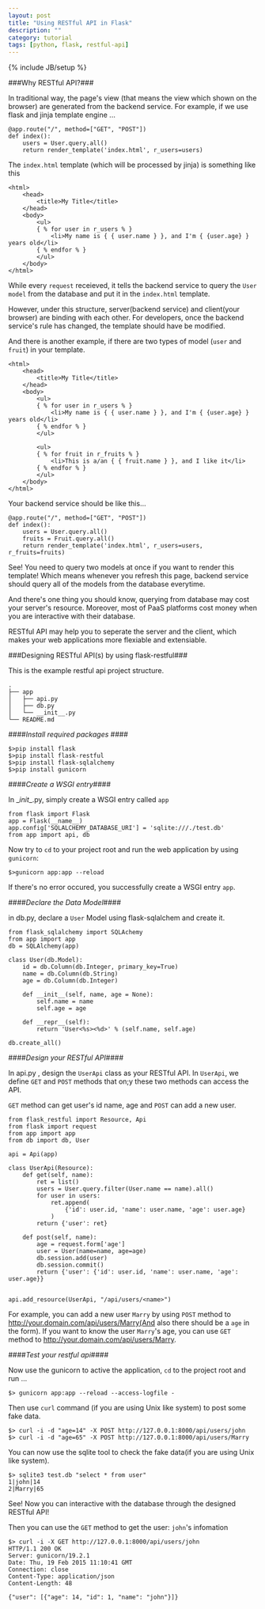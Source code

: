 ```yaml
---
layout: post
title: "Using RESTful API in Flask"
description: ""
category: tutorial
tags: [python, flask, restful-api]
---
```

{% include JB/setup %}

###Why RESTful API?###

In traditional way, the page's view (that means the view which shown on the browser) are generated from the backend service. For example, if we use flask and jinja template engine ...
	
	@app.route("/", method=["GET", "POST"])
	def index():
		users = User.query.all()
		return render_template('index.html', r_users=users)

The `index.html` template (which will be processed by jinja) is something like this

	<html>
		<head>
			<title>My Title</title>
		</head>
		<body>
			<ul>
			{ % for user in r_users % }
				<li>My name is { { user.name } }, and I'm { {user.age} } years old</li>
			{ % endfor % }
			</ul>
		</body>
	</html>

While every `request` receieved, it tells the backend service to query the `User model` from the database and put it in the `index.html` template.

However, under this structure, server(backend service) and client(your browser) are binding with each other. For developers, once the backend service's rule has changed, the template should have be modified. 

And there is another example, if there are two types of model (`user` and `fruit`) in your template.

	<html>
		<head>
			<title>My Title</title>
		</head>
		<body>
			<ul>
			{ % for user in r_users % }
				<li>My name is { { user.name } }, and I'm { {user.age} } years old</li>
			{ % endfor % }
			</ul>

			<ul>
			{ % for fruit in r_fruits % }
				<li>This is a/an { { fruit.name } }, and I like it</li>
			{ % endfor % }
			</ul>
		</body>
	</html>

Your backend service should be like this...

	@app.route("/", method=["GET", "POST"])
	def index():
		users = User.query.all()
		fruits = Fruit.query.all()
		return render_template('index.html', r_users=users, r_fruits=fruits)


See! You need to query two models at once if you want to render this template! Which means whenever you refresh this page, backend service should query all of the models from the database everytime. 

And there's one thing you should know, querying from database may cost your server's resource. Moreover, most of PaaS platforms cost money when you are interactive with their database.

RESTful API may help you to seperate the server and the client, which makes your web applications more flexiable and extensiable. 

###Designing RESTful API(s) by using flask-restful###

This is the example restful api project structure.

	.
	├── app
	│   ├── api.py
	│   ├── db.py
	│   └── __init__.py
	└── README.md

####_Install required packages_ ####

	$>pip install flask
	$>pip install flask-restful
	$>pip install flask-sqlalchemy
	$>pip install gunicorn

####_Create a WSGI entry_####

In \__init__.py, simply create a WSGI entry called `app`

	from flask import Flask
	app = Flask(__name__)
	app.config['SQLALCHEMY_DATABASE_URI'] = 'sqlite:///./test.db'
	from app import api, db

Now try to `cd` to your project root and run the web application by using `gunicorn`:
	
	$>gunicorn app:app --reload

If there's no error occured, you successfully create a WSGI entry `app`.

####_Declare the Data Model_####

in db.py, declare a `User` Model using flask-sqlalchem and create it.
	
	from flask_sqlalchemy import SQLAchemy
	from app import app
	db = SQLAlchemy(app)

	class User(db.Model):
		id = db.Column(db.Integer, primary_key=True)
		name = db.Column(db.String)
		age = db.Column(db.Integer)

		def __init__(self, name, age = None):
			self.name = name
			self.age = age

		def __repr__(self):
			return 'User<%s><%d>' % (self.name, self.age)

	db.create_all()


####_Design your RESTful API_####

In api.py , design the `UserApi` class as your RESTful API. In `UserApi`, we define `GET` and `POST` methods that on;y these two methods can access the API.

`GET` method can get user's id name, age and `POST` can add a new user.

	from flask_restful import Resource, Api
	from flask import request
	from app import app
	from db import db, User

	api = Api(app)

	class UserApi(Resource):
		def get(self, name):
			ret = list()
			users = User.query.filter(User.name == name).all()
			for user in users:
				ret.append(
					{'id': user.id, 'name': user.name, 'age': user.age}
				)
			return {'user': ret}

		def post(self, name):
			age = request.form['age']
			user = User(name=name, age=age)
			db.session.add(user)
			db.session.commit()
			return {'user': {'id': user.id, 'name': user.name, 'age': user.age}}


	api.add_resource(UserApi, "/api/users/<name>")

For example, you can add a new user `Marry` by using `POST` method to http://your.domain.com/api/users/Marry(And also there should be a `age` in the form). If you want to know the user `Marry`'s age, you can use `GET` method to http://your.domain.com/api/users/Marry.

####_Test your restful api_####

Now use the gunicorn to active the application, `cd` to the project root and run ...

	$> gunicorn app:app --reload --access-logfile -

Then use `curl` command (if you are using Unix like system) to post some fake data.

	$> curl -i -d "age=14" -X POST http://127.0.0.1:8000/api/users/john
	$> curl -i -d "age=65" -X POST http://127.0.0.1:8000/api/users/Marry

You can now use the sqlite tool to check the fake data(if you are using Unix like system).

	$> sqlite3 test.db "select * from user"
	1|john|14
	2|Marry|65

See! Now you can interactive with the database through the designed RESTful API!

Then you can use the `GET` method to get the user: `john`'s infomation

	$> curl -i -X GET http://127.0.0.1:8000/api/users/john
	HTTP/1.1 200 OK
	Server: gunicorn/19.2.1
	Date: Thu, 19 Feb 2015 11:10:41 GMT
	Connection: close
	Content-Type: application/json
	Content-Length: 48

	{"user": [{"age": 14, "id": 1, "name": "john"}]}

